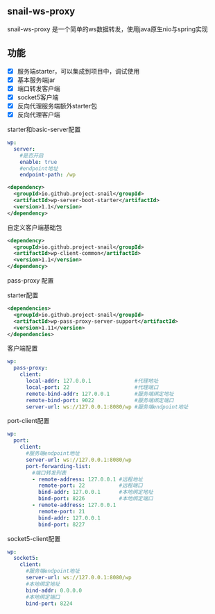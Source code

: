 ## snail-ws-proxy 

snail-ws-proxy 是一个简单的ws数据转发，使用java原生nio与spring实现

## 功能
- [x] 服务端starter，可以集成到项目中，调试使用
- [x] 基本服务端jar
- [x] 端口转发客户端
- [x] socket5客户端
- [x] 反向代理服务端额外starter包
- [x] 反向代理客户端

starter和basic-server配置

```yaml
wp:
  server:
    #是否开启
    enable: true
    #endpoint地址
    endpoint-path: /wp
```

```xml
<dependency>
  <groupId>io.github.project-snail</groupId>
  <artifactId>wp-server-boot-starter</artifactId>
  <version>1.1</version>
</dependency>
```

自定义客户端基础包

```xml
<dependency>
  <groupId>io.github.project-snail</groupId>
  <artifactId>wp-client-common</artifactId>
  <version>1.1</version>
</dependency>
```

pass-proxy 配置

starter配置

```xml
<dependencies>
  <groupId>io.github.project-snail</groupId>
  <artifactId>wp-pass-proxy-server-support</artifactId>
  <version>1.11</version>
</dependencies>
```

客户端配置

```yaml
wp:
  pass-proxy:
    client:
      local-addr: 127.0.0.1              #代理地址
      local-port: 22                     #代理端口
      remote-bind-addr: 127.0.0.1        #服务端绑定地址
      remote-bind-port: 9022             #服务端绑定端口
      server-url: ws://127.0.0.1:8080/wp #服务端endpoint地址  
```

port-client配置

```yaml
wp:
  port:
    client:
      #服务端endpoint地址    
      server-url: ws://127.0.0.1:8080/wp
      port-forwarding-list:
        #端口转发列表      
        - remote-address: 127.0.0.1 #远程地址
          remote-port: 22           #远程端口
          bind-addr: 127.0.0.1      #本地绑定地址
          bind-port: 8226           #本地绑定端口
        - remote-address: 127.0.0.1
          remote-port: 21
          bind-addr: 127.0.0.1
          bind-port: 8227
```

socket5-client配置

```yaml
wp:
  socket5:
    client:
      #服务端endpoint地址    
      server-url: ws://127.0.0.1:8080/wp
      #本地绑定地址
      bind-addr: 0.0.0.0
      #本地绑定端口
      bind-port: 8224

```


